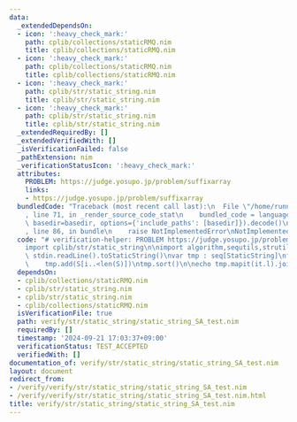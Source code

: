 ```yaml
---
data:
  _extendedDependsOn:
  - icon: ':heavy_check_mark:'
    path: cplib/collections/staticRMQ.nim
    title: cplib/collections/staticRMQ.nim
  - icon: ':heavy_check_mark:'
    path: cplib/collections/staticRMQ.nim
    title: cplib/collections/staticRMQ.nim
  - icon: ':heavy_check_mark:'
    path: cplib/str/static_string.nim
    title: cplib/str/static_string.nim
  - icon: ':heavy_check_mark:'
    path: cplib/str/static_string.nim
    title: cplib/str/static_string.nim
  _extendedRequiredBy: []
  _extendedVerifiedWith: []
  _isVerificationFailed: false
  _pathExtension: nim
  _verificationStatusIcon: ':heavy_check_mark:'
  attributes:
    PROBLEM: https://judge.yosupo.jp/problem/suffixarray
    links:
    - https://judge.yosupo.jp/problem/suffixarray
  bundledCode: "Traceback (most recent call last):\n  File \"/home/runner/.local/lib/python3.10/site-packages/onlinejudge_verify/documentation/build.py\"\
    , line 71, in _render_source_code_stat\n    bundled_code = language.bundle(stat.path,\
    \ basedir=basedir, options={'include_paths': [basedir]}).decode()\n  File \"/home/runner/.local/lib/python3.10/site-packages/onlinejudge_verify/languages/nim.py\"\
    , line 86, in bundle\n    raise NotImplementedError\nNotImplementedError\n"
  code: "# verification-helper: PROBLEM https://judge.yosupo.jp/problem/suffixarray\n\
    import cplib/str/static_string\n\nimport algorithm,sequtils,strutils\nvar S =\
    \ stdin.readLine().toStaticString()\nvar tmp : seq[StaticString]\nfor i in 0..<len(S):\n\
    \    tmp.add(S[i..<len(S)])\ntmp.sort()\n\necho tmp.mapit(it.l).join(\" \")"
  dependsOn:
  - cplib/collections/staticRMQ.nim
  - cplib/str/static_string.nim
  - cplib/str/static_string.nim
  - cplib/collections/staticRMQ.nim
  isVerificationFile: true
  path: verify/str/static_string/static_string_SA_test.nim
  requiredBy: []
  timestamp: '2024-09-21 17:03:37+09:00'
  verificationStatus: TEST_ACCEPTED
  verifiedWith: []
documentation_of: verify/str/static_string/static_string_SA_test.nim
layout: document
redirect_from:
- /verify/verify/str/static_string/static_string_SA_test.nim
- /verify/verify/str/static_string/static_string_SA_test.nim.html
title: verify/str/static_string/static_string_SA_test.nim
---
```

